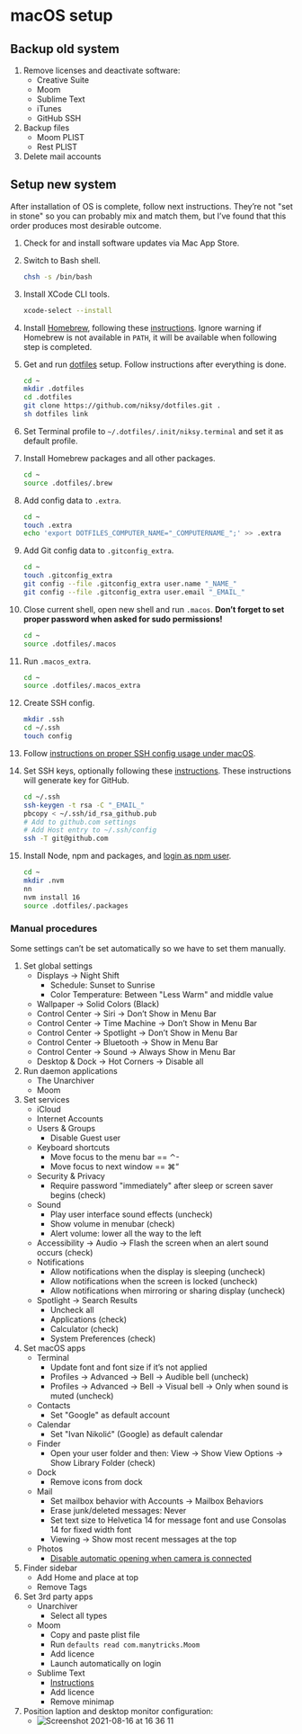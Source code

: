 # macOS setup

## Backup old system

1. Remove licenses and deactivate software:
	* Creative Suite
	* Moom
	* Sublime Text
	* iTunes
	* GitHub SSH
1. Backup files
	* Moom PLIST
	* Rest PLIST
1. Delete mail accounts

## Setup new system

After installation of OS is complete, follow next instructions. They’re not "set in stone" so you can probably mix and match them, but I’ve found that this order produces most desirable outcome.

1. Check for and install software updates via Mac App Store.

1. Switch to Bash shell.

	```sh
	chsh -s /bin/bash
	```		

1. Install XCode CLI tools.

	```sh
	xcode-select --install
	```

1. Install [Homebrew](http://brew.sh), following these [instructions](http://brew.sh/#install). Ignore warning if Homebrew is not available in `PATH`, it will be available when following step is completed.

1. Get and run [dotfiles](https://github.com/niksy/dotfiles) setup. Follow instructions after everything is done.

	```sh
	cd ~
	mkdir .dotfiles
	cd .dotfiles
	git clone https://github.com/niksy/dotfiles.git .
	sh dotfiles link
	```

1. Set Terminal profile to `~/.dotfiles/.init/niksy.terminal` and set it as default profile.

1. Install Homebrew packages and all other packages.

	```sh
	cd ~
	source .dotfiles/.brew
	```

1. Add config data to `.extra`.

	```sh
	cd ~
	touch .extra
	echo 'export DOTFILES_COMPUTER_NAME="_COMPUTERNAME_";' >> .extra
	```

1. Add Git config data to `.gitconfig_extra`.

	```sh
	cd ~
	touch .gitconfig_extra
	git config --file .gitconfig_extra user.name "_NAME_"
	git config --file .gitconfig_extra user.email "_EMAIL_"
	```

1. Close current shell, open new shell and run `.macos`. **Don’t forget to set proper password when asked for sudo permissions!**

	```sh
	cd ~
	source .dotfiles/.macos
	```

1. Run `.macos_extra`.

	```sh
	cd ~
	source .dotfiles/.macos_extra
	```

1. Create SSH config.

	```sh
	mkdir .ssh
	cd ~/.ssh
	touch config
	```

1. Follow [instructions on proper SSH config usage under macOS](https://github.com/niksy/knowledge/blob/master/development/ssh-keys.md#use-keychain-on-macos-1012).

1. Set SSH keys, optionally following these [instructions](https://help.github.com/articles/generating-ssh-keys#platform-mac). These instructions will generate key for GitHub.

	```sh
	cd ~/.ssh
	ssh-keygen -t rsa -C "_EMAIL_"
	pbcopy < ~/.ssh/id_rsa_github.pub
	# Add to github.com settings
	# Add Host entry to ~/.ssh/config
	ssh -T git@github.com
	```

1. Install Node, npm and packages, and [login as npm user](/development/npm.md).

	```sh
	cd ~
	mkdir .nvm
	nn
	nvm install 16
	source .dotfiles/.packages
	```

### Manual procedures

Some settings can’t be set automatically so we have to set them manually.

1. Set global settings
	* Displays → Night Shift
	    * Schedule: Sunset to Sunrise
	    * Color Temperature: Between "Less Warm" and middle value
	* Wallpaper → Solid Colors (Black)
	* Control Center → Siri → Don’t Show in Menu Bar
	* Control Center → Time Machine → Don’t Show in Menu Bar
	* Control Center → Spotlight → Don’t Show in Menu Bar
	* Control Center → Bluetooth → Show in Menu Bar
	* Control Center → Sound → Always Show in Menu Bar
	* Desktop & Dock → Hot Corners → Disable all
1. Run daemon applications
	* The Unarchiver
	* Moom
1. Set services
	* iCloud
	* Internet Accounts
	* Users & Groups
		* Disable Guest user
	* Keyboard shortcuts
		* Move focus to the menu bar == ⌃-
		* Move focus to next window == ⌘“
	* Security & Privacy
		* Require password "immediately" after sleep or screen saver begins (check)
	* Sound
		* Play user interface sound effects (uncheck)
		* Show volume in menubar (check)
		* Alert volume: lower all the way to the left
	* Accessibility → Audio → Flash the screen when an alert sound occurs (check)
	* Notifications
		* Allow notifications when the display is sleeping (uncheck)
		* Allow notifications when the screen is locked (uncheck)
		* Allow notifications when mirroring or sharing display (uncheck)
	* Spotlight → Search Results
		* Uncheck all
		* Applications (check)
		* Calculator (check)
		* System Preferences (check)
1. Set macOS apps
	* Terminal
		* Update font and font size if it’s not applied
		* Profiles → Advanced → Bell → Audible bell (uncheck)
		* Profiles → Advanced → Bell → Visual bell → Only when sound is muted (uncheck)
	* Contacts  
		* Set "Google" as default account
	* Calendar  
		* Set "Ivan Nikolić" (Google) as default calendar
	* Finder
		* Open your user folder and then: View → Show View Options → Show Library Folder (check)
	* Dock
		* Remove icons from dock
	* Mail
		* Set mailbox behavior with Accounts → Mailbox Behaviors
		* Erase junk/deleted messages: Never
		* Set text size to Helvetica 14 for message font and use Consolas 14 for fixed width font
		* Viewing → Show most recent messages at the top
	* Photos
	 	* [Disable automatic opening when camera is connected](http://lifehacker.com/uncheck-this-box-to-stop-photos-from-opening-when-you-c-1709336195)
1. Finder sidebar
	* Add Home and place at top
	* Remove Tags
1. Set 3rd party apps
	* Unarchiver
		* Select all types
	* Moom
		* Copy and paste plist file
		* Run `defaults read com.manytricks.Moom`
		* Add licence
		* Launch automatically on login
	* Sublime Text
		* [Instructions](https://github.com/niksy/st-settings)
		* Add licence
		* Remove minimap
1. Position laption and desktop monitor configuration:
	* ![Screenshot 2021-08-16 at 16 36 11](https://user-images.githubusercontent.com/389286/130928340-2a01124d-fb38-41a4-9cf6-00b71eb483d6.png)

